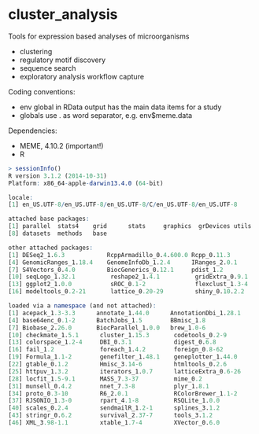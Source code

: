 # cluster_analysis
Tools for expression based analyses of microorganisms
* clustering
* regulatory motif discovery
* sequence search
* exploratory analysis workflow capture

Coding conventions:
* env global in RData output has the main data items for a study
* globals use . as word separator, e.g. env$meme.data

Dependencies:
* MEME, 4.10.2 (important!)
* R

```R
> sessionInfo()
R version 3.1.2 (2014-10-31)
Platform: x86_64-apple-darwin13.4.0 (64-bit)

locale:
[1] en_US.UTF-8/en_US.UTF-8/en_US.UTF-8/C/en_US.UTF-8/en_US.UTF-8

attached base packages:
[1] parallel  stats4    grid      stats     graphics  grDevices utils
[8] datasets  methods   base

other attached packages:
[1] DESeq2_1.6.3            RcppArmadillo_0.4.600.0 Rcpp_0.11.3
[4] GenomicRanges_1.18.4    GenomeInfoDb_1.2.4      IRanges_2.0.1
[7] S4Vectors_0.4.0         BiocGenerics_0.12.1     pdist_1.2
[10] seqLogo_1.32.1          reshape2_1.4.1          gridExtra_0.9.1
[13] ggplot2_1.0.0           sROC_0.1-2              flexclust_1.3-4
[16] modeltools_0.2-21       lattice_0.20-29         shiny_0.10.2.2

loaded via a namespace (and not attached):
[1] acepack_1.3-3.3      annotate_1.44.0      AnnotationDbi_1.28.1
[4] base64enc_0.1-2      BatchJobs_1.5        BBmisc_1.8
[7] Biobase_2.26.0       BiocParallel_1.0.0   brew_1.0-6
[10] checkmate_1.5.1      cluster_1.15.3       codetools_0.2-9
[13] colorspace_1.2-4     DBI_0.3.1            digest_0.6.8
[16] fail_1.2             foreach_1.4.2        foreign_0.8-62
[19] Formula_1.1-2        genefilter_1.48.1    geneplotter_1.44.0  
[22] gtable_0.1.2         Hmisc_3.14-6         htmltools_0.2.6
[25] httpuv_1.3.2         iterators_1.0.7      latticeExtra_0.6-26
[28] locfit_1.5-9.1       MASS_7.3-37          mime_0.2
[31] munsell_0.4.2        nnet_7.3-8           plyr_1.8.1
[34] proto_0.3-10         R6_2.0.1             RColorBrewer_1.1-2  
[37] RJSONIO_1.3-0        rpart_4.1-8          RSQLite_1.0.0
[40] scales_0.2.4         sendmailR_1.2-1      splines_3.1.2
[43] stringr_0.6.2        survival_2.37-7      tools_3.1.2
[46] XML_3.98-1.1         xtable_1.7-4         XVector_0.6.0
```
